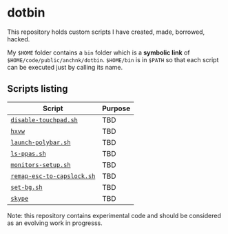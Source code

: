 # dotbin

This repository holds custom scripts I have created, made, borrowed, hacked.

My `$HOME` folder contains a `bin` folder which is a **symbolic link** of
`$HOME/code/public/anchnk/dotbin`.
`$HOME/bin` is in `$PATH` so that each script can be executed just by calling
its name.

## Scripts listing

Script | Purpose
-------|------------
[`disable-touchpad.sh`](disable-touchpad.sh) | TBD
[`hxvw`](hxvw) | TBD
[`launch-polybar.sh`](launch-polybar.sh) | TBD
[`ls-ppas.sh`](ls-ppas.sh) | TBD
[`monitors-setup.sh`](monitors-setup.sh) | TBD
[`remap-esc-to-capslock.sh`](remap-esc-to-capslock.sh) | TBD
[`set-bg.sh`](set-bg.sh) | TBD
[`skype`](skype) | TBD

Note: this repository contains experimental code and should be considered as an
evolving work in progresss.
